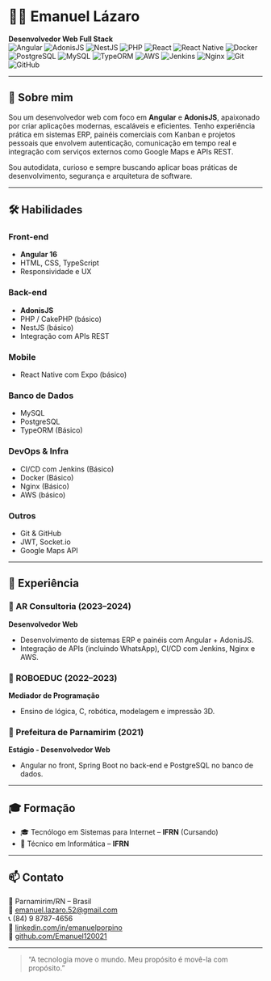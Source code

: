# 👨‍💻 Emanuel Lázaro

**Desenvolvedor Web Full Stack**  
![Angular](https://img.shields.io/badge/Angular-DD0031?style=for-the-badge&logo=angular&logoColor=white)
![AdonisJS](https://img.shields.io/badge/AdonisJS-220052?style=for-the-badge&logo=adonisjs&logoColor=white)
![NestJS](https://img.shields.io/badge/NestJS-E0234E?style=for-the-badge&logo=nestjs&logoColor=white)
![PHP](https://img.shields.io/badge/PHP-777BB4?style=for-the-badge&logo=php&logoColor=white)
![React](https://img.shields.io/badge/React-20232A?style=for-the-badge&logo=react&logoColor=61DAFB)
![React Native](https://img.shields.io/badge/React_Native-20232A?style=for-the-badge&logo=react&logoColor=61DAFB)
![Docker](https://img.shields.io/badge/Docker-2496ED?style=for-the-badge&logo=docker&logoColor=white)
![PostgreSQL](https://img.shields.io/badge/PostgreSQL-4169E1?style=for-the-badge&logo=postgresql&logoColor=white)
![MySQL](https://img.shields.io/badge/MySQL-00758F?style=for-the-badge&logo=mysql&logoColor=white)
![TypeORM](https://img.shields.io/badge/TypeORM-FF534D?style=for-the-badge&logo=typeorm&logoColor=white)
![AWS](https://img.shields.io/badge/AWS-232F3E?style=for-the-badge&logo=amazon-aws&logoColor=white)
![Jenkins](https://img.shields.io/badge/Jenkins-D24939?style=for-the-badge&logo=jenkins&logoColor=white)
![Nginx](https://img.shields.io/badge/Nginx-009639?style=for-the-badge&logo=nginx&logoColor=white)
![Git](https://img.shields.io/badge/Git-F05032?style=for-the-badge&logo=git&logoColor=white)
![GitHub](https://img.shields.io/badge/GitHub-181717?style=for-the-badge&logo=github&logoColor=white)


---

## 🚀 Sobre mim

Sou um desenvolvedor web com foco em **Angular** e **AdonisJS**, apaixonado por criar aplicações modernas, escaláveis e eficientes. Tenho experiência prática em sistemas ERP, painéis comerciais com Kanban e projetos pessoais que envolvem autenticação, comunicação em tempo real e integração com serviços externos como Google Maps e APIs REST.

Sou autodidata, curioso e sempre buscando aplicar boas práticas de desenvolvimento, segurança e arquitetura de software.

---

## 🛠️ Habilidades

### Front-end
- **Angular 16**
- HTML, CSS, TypeScript
- Responsividade e UX

### Back-end
- **AdonisJS**
- PHP / CakePHP (básico)
- NestJS (básico)
- Integração com APIs REST

### Mobile
- React Native com Expo (básico)

### Banco de Dados
- MySQL
- PostgreSQL
- TypeORM (Básico)

### DevOps & Infra
- CI/CD com Jenkins (Básico)
- Docker (Básico)
- Nginx (Básico)
- AWS (básico)

### Outros
- Git & GitHub
- JWT, Socket.io
- Google Maps API

---

## 💼 Experiência

### 🔹 AR Consultoria (2023–2024)
**Desenvolvedor Web**  
- Desenvolvimento de sistemas ERP e painéis com Angular + AdonisJS.
- Integração de APIs (incluindo WhatsApp), CI/CD com Jenkins, Nginx e AWS.

### 🔹 ROBOEDUC (2022–2023)
**Mediador de Programação**  
- Ensino de lógica, C, robótica, modelagem e impressão 3D.

### 🔹 Prefeitura de Parnamirim (2021)
**Estágio - Desenvolvedor Web**  
- Angular no front, Spring Boot no back-end e PostgreSQL no banco de dados.

---

## 🎓 Formação

- 🎓 Tecnólogo em Sistemas para Internet – **IFRN** (Cursando)
- 🧠 Técnico em Informática – **IFRN**

---

## 📫 Contato

📍 Parnamirim/RN – Brasil  
📧 emanuel.lazaro.52@gmail.com  
📞 (84) 9 8787-4656  
🔗 [linkedin.com/in/emanuelporpino](https://linkedin.com/in/emanuelporpino)  
🔗 [github.com/Emanuel120021](https://github.com/Emanuel120021)

---

> “A tecnologia move o mundo. Meu propósito é movê-la com propósito.”

